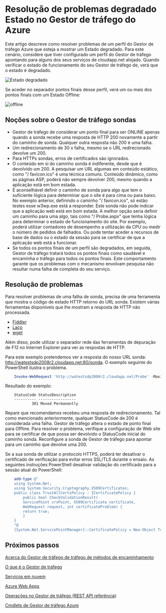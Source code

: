 <properties
    pageTitle="Resolução de problemas degradado Estado no Gestor de tráfego do Azure"
    description="Como resolver problemas de perfis do Gestor de tráfego quando for apresentada como degradado estado."
    services="traffic-manager"
    documentationCenter=""
    authors="sdwheeler"
    manager="carmonm"
    editor=""
/>
<tags
    ms.service="traffic-manager"
    ms.devlang="na"
    ms.topic="article"
    ms.tgt_pltfrm="na"
    ms.workload="infrastructure-services"
    ms.date="10/11/2016"
    ms.author="sewhee"
/>

# <a name="troubleshooting-degraded-state-on-azure-traffic-manager"></a>Resolução de problemas degradado Estado no Gestor de tráfego do Azure

Este artigo descreve como resolver problemas de um perfil do Gestor de tráfego Azure que esteja a mostrar um Estado degradado. Para este cenário, considere que tiver configurado um perfil do Gestor de tráfego apontando para alguns dos seus serviços de cloudapp.net alojado. Quando verificar o estado de funcionamento do seu Gestor de tráfego de, verá que o estado é degradado.

![Estado degradado](./media/traffic-manager-troubleshooting-degraded/traffic-manager-degraded.png)

Se aceder no separador pontos finais desse perfil, verá um ou mais dos pontos finais com um Estado Offline:

![offline](./media/traffic-manager-troubleshooting-degraded/traffic-manager-offline.png)

## <a name="understanding-traffic-manager-probes"></a>Noções sobre o Gestor de tráfego sondas

- Gestor de tráfego de considerar um ponto final para ser ONLINE apenas quando a sonda recebe uma resposta de HTTP 200 novamente a partir do caminho de sonda. Qualquer outra resposta não 200 é uma falha.
- Um redirecionamento de 30 x falha, mesmo se o URL redirecionado devolve um 200.
- Para HTTPs sondas, erros de certificados são ignorados.
- O conteúdo em si do caminho sonda é indiferente, desde que é devolvido um 200. A pesquisar um URL algumas em conteúdo estático, como "/ favicon.ico" é uma técnica comuns. Conteúdo dinâmico, como as páginas ASP, poderá não sempre devolver 200, mesmo quando a aplicação está em bom estada.
- É aconselhável definir o caminho de sonda para algo que tem o suficiente lógica para determinar que o site é para cima ou para baixo. No exemplo anterior, definindo o caminho "/ favicon.ico", só estão testes esse w3wp.exe está a responder. Este sonda não pode indicar que a aplicação web está em bom estada. A melhor opção seria definir um caminho para uma algo, tais como "/ Probe.aspx" que tenha lógica para determinar o estado de funcionamento do site. Por exemplo, poderá utilizar contadores de desempenho a utilização da CPU ou medir o número de pedidos de falhados. Ou pode tentar aceder a recursos de base de dados ou o estado da sessão para se certificar de que a aplicação web está a funcionar.
- Se todos os pontos finais de um perfil são degradados, em seguida, Gestor de tráfego tratará todos os pontos finais como saudável e encaminha o tráfego para todos os pontos finais. Este comportamento garante que os problemas com o mecanismo envolvam pesquisa não resultar numa falha de completa do seu serviço.

## <a name="troubleshooting"></a>Resolução de problemas

Para resolver problemas de uma falha de sonda, precisa de uma ferramenta que mostra o código de estado HTTP retorno do URL sonda. Existem várias ferramentas disponíveis que lhe mostram a resposta de HTTP não processada.

* [Fiddler](http://www.telerik.com/fiddler)
* [Laço](https://curl.haxx.se/)
* [wget](http://gnuwin32.sourceforge.net/packages/wget.htm)

Além disso, pode utilizar o separador rede das ferramentas de depuração de F12 no Internet Explorer para ver as respostas de HTTP.

Para este exemplo pretendemos ver a resposta do nosso URL sonda: http://watestsdp2008r2.cloudapp.net:80/sonda. O exemplo seguinte do PowerShell ilustra o problema.

```powershell
    Invoke-WebRequest 'http://watestsdp2008r2.cloudapp.net/Probe' -MaximumRedirection 0 -ErrorAction SilentlyContinue | Select-Object StatusCode,StatusDescription
```

Resultado do exemplo:

```text
    StatusCode StatusDescription
    ---------- -----------------
            301 Moved Permanently
```

Repare que recomendamos recebeu uma resposta de redirecionamento. Tal como mencionado anteriormente, qualquer StatusCode de 200 é considerada uma falha. Gestor de tráfego altera o estado de ponto final para Offline. Para resolver o problema, verifique a configuração de Web site para se certificar de que possa ser devolvido o StatusCode inicial do caminho sonda. Reconfigure a sonda de Gestor de tráfego para apontar para um caminho que devolve uma 200.

Se a sua sonda de utilizar o protocolo HTTPS, poderá ter desativar o certificado de verificação para evitar erros SSL/TLS durante o ensaio. As seguintes instruções PowerShell desativar validação do certificado para a sessão atual do PowerShell:

```powershell
    add-type @"
    using System.Net;
    using System.Security.Cryptography.X509Certificates;
    public class TrustAllCertsPolicy : ICertificatePolicy {
        public bool CheckValidationResult(
        ServicePoint srvPoint, X509Certificate certificate,
        WebRequest request, int certificateProblem) {
        return true;
        }
    }
    "@
    [System.Net.ServicePointManager]::CertificatePolicy = New-Object TrustAllCertsPolicy
```

## <a name="next-steps"></a>Próximos passos

[Acerca do Gestor de tráfego de tráfego de métodos de encaminhamento](traffic-manager-routing-methods.md)

[O que é o Gestor de tráfego](traffic-manager-overview.md)

[Serviços em nuvem](http://go.microsoft.com/fwlink/?LinkId=314074)

[Azure Web Apps](https://azure.microsoft.com/documentation/services/app-service/web/)

[Operações no Gestor de tráfego (REST API referência)](http://go.microsoft.com/fwlink/?LinkId=313584)

[Cmdlets de Gestor de tráfego Azure][1]

[1]: https://msdn.microsoft.com/library/mt125941(v=azure.200).aspx
